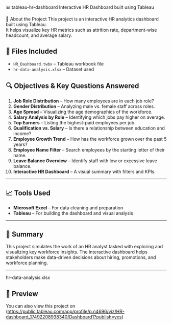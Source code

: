 📊 tableau-hr-dashboard
Interactive HR Dashboard built using Tableau

📌 About the Project
This project is an interactive HR analytics dashboard built using Tableau.  
It helps visualize key HR metrics such as attrition rate, department-wise headcount, and average salary.

## 📁 Files Included
- `HR_Dashboard.twbx` – Tableau workbook file
- `hr-data-analysis.xlsx` – Dataset used



## 🔍 Objectives & Key Questions Answered

1. **Job Role Distribution** – How many employees are in each job role?
2. **Gender Distribution** – Analyzing male vs. female staff across roles.
3. **Age Spread** – Visualizing the age demographics of the workforce.
4. **Salary Analysis by Role** – Identifying which jobs pay higher on average.
5. **Top Earners** – Listing the highest-paid employees per job.
6. **Qualification vs. Salary** – Is there a relationship between education and income?
7. **Employee Growth Trend** – How has the workforce grown over the past 5 years?
8. **Employee Name Filter** – Search employees by the starting letter of their name.
9. **Leave Balance Overview** – Identify staff with low or excessive leave balance.
10. **Interactive HR Dashboard** – A visual summary with filters and KPIs.

---

## 📈 Tools Used

* **Microsoft Excel** – For data cleaning and preparation
* **Tableau** – For building the dashboard and visual analysis

---

## 📌 Summary

This project simulates the work of an HR analyst tasked with exploring and visualizing key workforce insights. The interactive dashboard helps stakeholders make data-driven decisions about hiring, promotions, and workforce planning.

---


hr-data-analysis.xlsx


## 🔗 Preview
You can also view this project on (https://public.tableau.com/app/profile/p.n4696/viz/HR-dashboard_17492208938340/Dashboard1?publish=yes)
